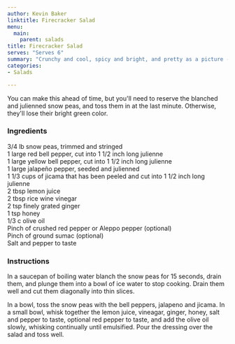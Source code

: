 ```yaml
---
author: Kevin Baker
linktitle: Firecracker Salad 
menu:
  main:
    parent: salads
title: Firecracker Salad
serves: "Serves 6"
summary: "Crunchy and cool, spicy and bright, and pretty as a picture -- this easy salad makes a perfect side for summer grilling."
categories:
- Salads

---
```

You can make this ahead of time, but you'll need to reserve the blanched and julienned snow peas, and toss them in at the last minute. Otherwise, they'll lose their bright green color.
### Ingredients

<div class="ingredient-list">

3/4 lb snow peas, trimmed and stringed  
1 large red bell pepper, cut into 1 1/2 inch long julienne  
1 large yellow bell pepper, cut into 1 1/2 inch long julienne  
1 large jalapeño pepper, seeded and julienned  
1 1/3 cups of jicama that has been peeled and cut into 1 1/2 inch long julienne  
2 tbsp lemon juice  
2 tbsp rice wine vinegar  
2 tsp finely grated ginger  
1 tsp honey  
1/3 c olive oil  
Pinch of crushed red pepper or Aleppo pepper (optional)  
Pinch of ground sumac (optional)  
Salt and pepper to taste  

</div>

### Instructions
In a saucepan of boiling water blanch the snow peas for 15 seconds, drain them, and plunge them into a bowl of ice water to stop cooking. Drain them well and cut them diagonally into thin slices.

In a bowl, toss the snow peas with the bell peppers, jalapeno and jicama. In a small bowl, whisk together the lemon juice, vineagar, ginger, honey, salt and pepper to taste, optional red pepper to taste, and add the olive oil slowly, whisking continually until emulsified. Pour the dressing over the salad and toss well. 